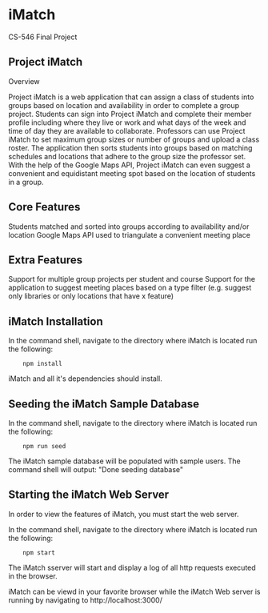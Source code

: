 # iMatch
CS-546 Final Project

## Project iMatch

Overview

Project iMatch is a web application that can assign a class of students into groups based on location and availability in order to complete a group project. Students can sign into Project iMatch and complete their member profile including where they live or work and what days of the week and time of day they are available to collaborate. Professors can use Project iMatch to set maximum group sizes or number of groups and upload a class roster. The application then sorts students into groups based on matching schedules and locations that adhere to the group size the professor set. With the help of the Google Maps API, Project iMatch can even suggest a convenient and equidistant meeting spot based on the location of students in a group.


## Core Features


Students matched and sorted into groups according to availability and/or location
Google Maps API used to triangulate a convenient meeting place

## Extra Features

Support for multiple group projects per student and course
Support for the application to suggest meeting places based on a type filter (e.g. suggest only libraries or only locations that have x feature)

## iMatch Installation
In the command shell, navigate to the directory where iMatch is located
run the following:

        npm install

iMatch and all it's dependencies should install.

## Seeding the iMatch Sample Database
In the command shell, navigate to the directory where iMatch is located
run the following:

        npm run seed

The iMatch sample database will be populated with sample users. The command shell will output: "Done seeding database"

## Starting the iMatch Web Server
In order to view the features of iMatch, you must start the web server.

In the command shell, navigate to the directory where iMatch is located
run the following:

        npm start

The iMatch sserver will start and display a log of all http requests executed in the browser.

iMatch can be viewd in your favorite browser while the iMatch Web server is running by
navigating to http://localhost:3000/